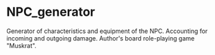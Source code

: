 # NPC_generator
Generator of characteristics and equipment of the NPC. Accounting for incoming and outgoing damage. Author's board role-playing game "Muskrat".
